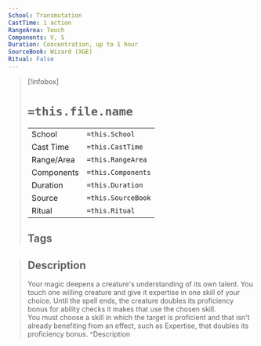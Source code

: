 ```yaml
---
School: Transmutation
CastTime: 1 action
RangeArea: Touch
Components: V, S
Duration: Concentration, up to 1 hour
SourceBook: Wizard (XGE)
Ritual: False
---
```

> [!infobox]
>
> # `=this.file.name`
> |            |                    |
> | ---------- | ------------------ |
> | School     | `=this.School`     |
> | Cast Time  | `=this.CastTime`   |
> | Range/Area | `=this.RangeArea`  |
> | Components | `=this.Components` |
> | Duration   | `=this.Duration`   |
> | Source     | `=this.SourceBook` |
> | Ritual     | `=this.Ritual`     |
>## Tags
>

> ## Description
> Your magic deepens a creature's understanding of its own talent. You touch one willing creature and give it expertise in one skill of your choice. Until the spell ends, the creature doubles its proficiency bonus for ability checks it makes that use the chosen skill.<br> You must choose a skill in which the target is proficient and that isn't already benefiting from an effect, such as Expertise, that doubles its proficiency bonus.
> ^Description